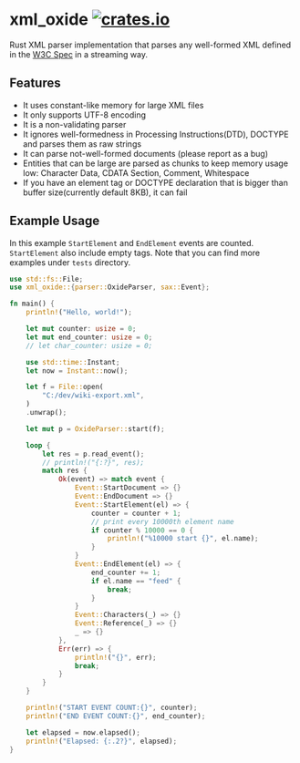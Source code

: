 # xml_oxide [![crates.io](https://img.shields.io/crates/v/xml_oxide.svg)](https://crates.io/crates/xml_oxide)

Rust XML parser implementation that parses any well-formed XML defined in the [W3C Spec](https://www.w3.org/TR/xml/) in a streaming way.

## Features

- It uses constant-like memory for large XML files
- It only supports UTF-8 encoding
- It is a non-validating parser
- It ignores well-formedness in Processing Instructions(DTD), DOCTYPE and parses them as raw strings
- It can parse not-well-formed documents (please report as a bug)
- Entities that can be large are parsed as chunks to keep memory usage low: Character Data, CDATA Section, Comment, Whitespace
- If you have an element tag or DOCTYPE declaration that is bigger than buffer size(currently default 8KB), it can fail

## Example Usage

In this example `StartElement` and `EndElement` events are counted. `StartElement` also include empty tags. Note that you can find more examples under `tests` directory.

```rust
use std::fs::File;
use xml_oxide::{parser::OxideParser, sax::Event};

fn main() {
    println!("Hello, world!");

    let mut counter: usize = 0;
    let mut end_counter: usize = 0;
    // let char_counter: usize = 0;

    use std::time::Instant;
    let now = Instant::now();

    let f = File::open(
        "C:/dev/wiki-export.xml",
    )
    .unwrap();

    let mut p = OxideParser::start(f);

    loop {
        let res = p.read_event();
        // println!("{:?}", res);
        match res {
            Ok(event) => match event {
                Event::StartDocument => {}
                Event::EndDocument => {}
                Event::StartElement(el) => {
                    counter = counter + 1;
                    // print every 10000th element name
                    if counter % 10000 == 0 {
                        println!("%10000 start {}", el.name);
                    }
                }
                Event::EndElement(el) => {
                    end_counter += 1;
                    if el.name == "feed" {
                        break;
                    }
                }
                Event::Characters(_) => {}
                Event::Reference(_) => {}
                _ => {}
            },
            Err(err) => {
                println!("{}", err);
                break;
            }
        }
    }

    println!("START EVENT COUNT:{}", counter);
    println!("END EVENT COUNT:{}", end_counter);

    let elapsed = now.elapsed();
    println!("Elapsed: {:.2?}", elapsed);
}


```
